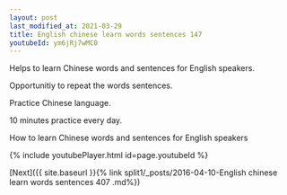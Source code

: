 ```yaml
---
layout: post
last_modified_at: 2021-03-29
title: English chinese learn words sentences 147 
youtubeId: ym6jRj7wMC0
---
```

 
 
Helps to learn Chinese words and sentences for English speakers.

Opportunitiy to repeat the words sentences. 

Practice Chinese language. 
 
10 minutes practice every day. 
 
How to learn Chinese words and sentences for English speakers 
 
{% include youtubePlayer.html id=page.youtubeId %}
 
 
[Next]({{ site.baseurl }}{% link  split1/_posts/2016-04-10-English chinese learn words sentences 407 .md%})
 
